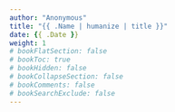 ```yaml
---
author: "Anonymous"
title: "{{ .Name | humanize | title }}"
date: {{ .Date }}
weight: 1
# bookFlatSection: false
# bookToc: true
# bookHidden: false
# bookCollapseSection: false
# bookComments: false
# bookSearchExclude: false
---
```

